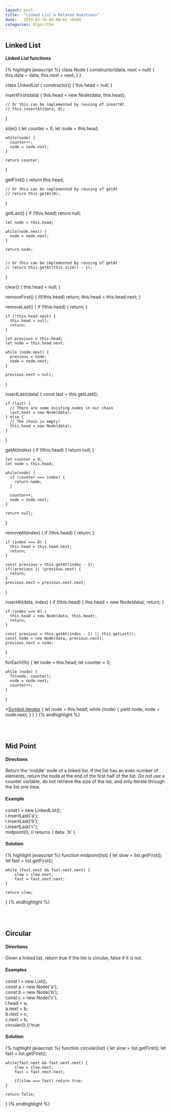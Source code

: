 ```yaml
---
layout: post
title:  "Linked List & Related Questions"
date:   2019-02-10 00:00:02 +0800
categories: Algorithm
---
```


## Linked List


#### Linked List functions
{% highlight javascript %}
class Node {
  constructor(data, next = null) {
    this.data = data;
    this.next = next;
  }
}

class LinkedList {
  constructor() {
    this.head = null;
  }

  insertFirst(data) {
    this.head = new Node(data, this.head);

    // Or this can be implemented by reusing of insertAt
    // this.insertAt(data, 0);
  }

  size() {
    let counter = 0;
    let node = this.head;

    while(node) {
      counter++;
      node = node.next;
    }

    return counter;
  }

  getFirst() {
    return this.head;

    // Or this can be implemented by reusing of getAt
    // return this.getAt(0);

  }

  getLast() {
    if (!this.head) return null;

    let node = this.head;

    while(node.next) {
      node = node.next;
    }

    return node;


    // Or this can be implemented by reusing of getAt
    // return this.getAt(this.size() - 1);
  }

  clear() {
    this.head = null;
  }

  removeFirst() {
    if(!this.head) return;
    this.head = this.head.next;
  }

  removeLast() {
    if (!this.head) {
      return;
    }

    if (!this.head.next) {
      this.head = null;
      return;
    }

    let previous = this.head;
    let node = this.head.next;

    while (node.next) {
      previous = node;
      node = node.next;
    }

    previous.next = null;
  }

  insertLast(data) {
    const last = this.getLast();

    if (last) {
      // There are some existing nodes in our chain
      last.next = new Node(data);
    } else {
      // The chain is empty!
      this.head = new Node(data);
    }
  }

  getAt(index) {
    if (!this.head) { return null; }

    let counter = 0;
    let node = this.head;

    while(node) {
      if (counter === index) {
        return node;
      }

      counter++;
      node = node.next;
    }

    return null;
  }

  removeAt(index) {
    if (!this.head) { return; }

    if (index === 0) {
      this.head = this.head.next;
      return;
    }

    const previous = this.getAt(index - 1);
    if(!previous || !previous.next) {
      return;
    }
    previous.next = previous.next.next;
  }

  insertAt(data, index) {
    if (!this.head) {
      this.head = new Node(data);
      return;
    }

    if (index === 0) {
      this.head = new Node(data, this.head);
      return;
    }

    const previous = this.getAt(index - 1) || this.getLast();
    const node = new Node(data, previous.next);
    previous.next = node;
  }

  forEach(fn) {
    let node = this.head;
    let counter = 0;

    while (node) {
      fn(node, counter);
      node = node.next;
      counter++;
    }
  }

  *[Symbol.iterator]() {
    let node = this.head;
    while (node) {
      yield node;
      node = node.next;
    }
  }
}
{% endhighlight %}

<br/><br/>


## Mid Point
#### Directions
Return the 'middle' node of a linked list.
If the list has an even number of elements, return
the node at the end of the first half of the list.
*Do not* use a counter variable, *do not* retrieve
the size of the list, and only iterate
through the list one time. <br/>
#### Example
const l = new LinkedList();<br/>
l.insertLast('a');<br/>
l.insertLast('b');<br/>
l.insertLast('c');<br/>
midpoint(l); // returns { data: 'b' } <br/>

#### Solution
{% highlight javascript %}
function midpoint(list) {
    let slow = list.getFirst();
    let fast = list.getFirst();

    while (fast.next && fast.next.next) {
        slow = slow.next;
        fast = fast.next.next;
    }

    return slow;
}
{% endhighlight %}


<br/><br/>


## Circular
#### Directions
Given a linked list, return true if the list
is circular, false if it is not.
#### Examples
const l = new List(); <br/>
const a = new Node('a'); <br/>
const b = new Node('b');<br/>
const c = new Node('c');<br/>
l.head = a;<br/>
a.next = b;<br/>
b.next = c;<br/>
c.next = b;<br/>
circular(l) // true<br/>

#### Solution
{% highlight javascript %}
function circular(list) {
    let slow = list.getFirst();
    let fast = list.getFirst();

    while(fast.next && fast.next.next) {
        slow = slow.next;
        fast = fast.next.next;

        if(slow === fast) return true;
    }

    return false;
}
{% endhighlight %}